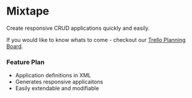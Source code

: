 # Mixtape
Create responsive CRUD applications quickly and easily.

If you would like to know whats to come - checkout our [Trello Planning Board](https://trello.com/b/c6aeoc8F/mixtape).

### Feature Plan
- Application definitions in XML
- Generates responsive applicaitons
- Easily extendable and modifiable